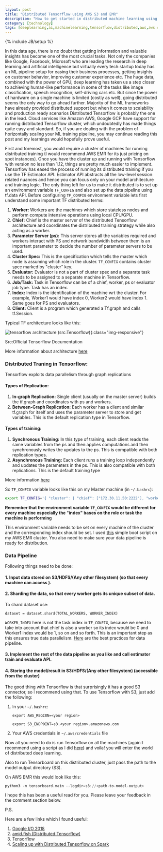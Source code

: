 ```yaml
---
layout: post
title: "Distributed Tensorflow using AWS S3 and EMR"
description: "How to get started in distributed machine learning using one of the most popular ML framework by Google and AWS infrastructure"
category: [technology]
tags: [deeplearning,ai,machinelearning,tensorflow,distributed,aws,aws s3,aws emr,training,training speedup,technology]
---
```

{% include JB/setup %}

<style type="text/css">
  .img-responsive {
    width: 100%;
    float: center;
    padding-right: 15%;
  }
</style>

In this data age, there is no doubt that getting information and valuable insights has become one of the most crucial tasks. Not only the companies like Google, Facebook, Microsoft who are leading the research in deep learning and artificial intelligence but virtually every tech startup today has an ML pipeline setup for easing their business processes, getting insights on customer behavior, improving customer experience etc. The huge data, combined with the power of GPU, deep learning has taken us a step closer to achieving human-like performance in some of the tasks like image classification, speech recognition, self-driving cars etc. But since the power of hardware on a single machine is limited (costly as well), going distributed seems the only way to go ahead further. Majority of the ML frameworks have already provided distributed support but when it comes to scalability and production ready scenarios Distributed Tensorflow is probably the one in the lead. Cloud services like Amazon AWS, Google GCP have support for running distributed Tensorflow cluster, which undoubtedly has made things quite easy and standard. So, if you are dealing with the problem of horizontally scaling your ML training pipeline, you may continue reading this post and my learnings would hopefully prove useful.

First and foremost, you would require a cluster of machines for running distributed training (I would recommend AWS EMR for its just pricing on spot instances). Once you have the cluster up and running with Tensorflow with version no less than 1.12, things are pretty much easier to implement. Tensorflow has eased the process of running its distributed training if you use the TF Estimator API. Estimator API abstracts all the low-level session related nuances and hence you can focus only on your model architecture and training logic. The only thing left for us to make it distributed is to set up an environment variable `TF_CONFIG` and also set up the data pipeline using tf.data API. Before configuring `TF_CONFIG` environment variable lets first understand some important TF distributed terms:

1.  **Worker:** Workers are the machines which store stateless nodes and perform compute intensive operations using local CPU/GPU.
2.  **Chief:** Chief is the master server of the distributed Tensorflow architecture and coordinates the distributed training strategy while also acting as a worker.
3.  **Parameter Server (ps):** This server stores all the variables required and workers interact with PS and network bandwidth between them is an important parameter to decide the number of parameter servers to be used.
4.  **Cluster Spec:** This is the specification which tells the master which node is assuming which role in the cluster. `TF_CONFIG` contains cluster spec marked by "cluster" key.
5.  **Evaluator:**  Evaluator is not a part of cluster spec and a separate task needs to be assigned to a separate machine in Tensorflow.
6.  **Job/Task:** Task in Tensorflow can be of a chief, worker, ps or evaluator job type. Task has an index. 
7.  **Index:** Index is the identification of the machine wrt the cluster. For example, Worker1 would have index 0, Worker2 would have index 1. Same goes for PS and evaluators.
8.  **Client:** Client is a program which generated a Tf.graph and calls tf.Session.

Typical TF architecture looks like this:

![tensorflow architecture (src:Tensorflow)](../../../../assets/images/tf_arch.svg){:class="img-responsive"}

Src:Official Tensorflow Documentation

More information about architecture [here](https://www.tensorflow.org/guide/extend/architecture)

### Distributed Traning in Tensorflow: 
Tensorflow exploits data parallelism through graph replications

#### Types of Replication:
1. **In-graph Replication:**
    Single client (usually on the master server) builds the tf.graph and coordinates with ps and workers.
2.  **Between-Graph Replication:**
     Each worker has a client and similar tf.graph for itself and uses the  parameter server to store and get variables. This is the default replication type in Tensorflow.

#### Types of training:
1.  **Synchronous Training:**
     In this type of training, each client reads the same variables from the ps and then applies computations and then synchronously writes the updates to the ps. This is compatible with both replication types.
2. **Asynchronous Training:**
     Each client runs a training loop independently and updates the parameters in the ps. This is also compatible with both replications. This is the default training type

More information [here](https://github.com/tensorflow/examples/blob/master/community/en/docs/deploy/distributed.md)

So `TF_CONFIG` variable looks like this on my Master machine (in `~/.bashrc`): 
```bash
export TF_CONFIG='{ "cluster": { "chief": ["172.30.11.50:2222"], "worker": ["172.30.11.219:2222","172.30.11.11:2222","172.30.11.127:2222","172.30.11.108:2222","172.30.11.195:2222","172.30.11.215:2222","172.30.11.249:2222"], "ps": ["172.30.11.95:2222","172.30.11.149:2222"] }, "task": {"type": "chief", "index": 0} }'
```

**Remember that the environment variable `TF_CONFIG` would be different for every machine especially the "index" bases on the role or task the machine is performing**

This environment variable needs to be set on every machine of the cluster and the corresponding index should be set. I used [this](https://gist.github.com/sahilbadyal/aedb1d355d78f7cfea0258d241e54306) simple boot script on my AWS EMR cluster. You also need to make sure your data pipeline is ready for distribution.
### Data Pipeline
Following things need to be done:

#### 1. Input data stored on S3/HDFS/(Any other filesystem)  (so that every machine can access ).
#### 2. Sharding the data, so that every worker gets its unique subset of data.

To shard dataset use:
```
dataset = dataset.shard(TOTAL_WORKERS, WORKER_INDEX)
```
`WORKER_INDEX` here is not the task index in `TF_CONFIG`, because we need to take into account that chief is also a worker so its index would be 0 and Worker1 index would be 1, so on and so forth. This is an important step as this ensures true data parallelism. [Here](https://www.tensorflow.org/guide/performance/datasets) are the best practices for data pipeline.
#### 3. Implement the rest of the data pipeline as you like and call estimator train and evaluate API. 
#### 4. Storing the model/result in S3/HDFS/(Any other filesystem) (accessible from the cluster)

The good thing with Tensorflow is that surprisingly it has a good S3 connector, so I recommend using that.  To use Tensorflow with S3, just add the following:
1. In your `~/.bashrc`:
	```
	export AWS_REGION=<your region>

	export S3_ENDPOINT=s3.<your region>.amazonaws.com
	```
2.  Your AWS credentials in `~/.aws/credentials` file

Now all you need to do is run Tensorflow on all the machines (again I recommend using a script as I did [here](https://gist.github.com/sahilbadyal/3990fe16712cd670e6b39460960e6377)) and voila! you will enter the world of distributed deep learning. 

Also to run Tensorboard on this distributed cluster, just pass the path to the model output directory (S3).

On AWS EMR this would look like this:

```python
python3 -m tensorboard.main --logdir=s3://<path-to-model-output>
```
I hope this has been a useful read for you. Please leave your feedback in the comment section below. 

P.S.

Here are a few links which I found useful:

1. [Google I/O 2018](https://www.youtube.com/watch?v=bRMGoPqsn20)
2. [amid.fish (Distributed Tensorflow)](http://amid.fish/assets/Distributed%20TensorFlow%20-%20A%20Gentle%20Introduction.html)
3. [Tensorflow](https://tensorflow.org)
4. [Scaling up with Distributed Tensorflow on Spark](https://towardsdatascience.com/scaling-up-with-distributed-tensorflow-on-spark-afc3655d8f95)

